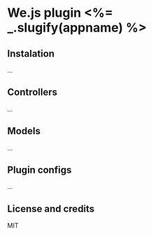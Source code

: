 # We.js plugin <%= _.slugify(appname) %>

## Instalation
...

## Controllers
...

## Models
...

## Plugin configs
...

## License and credits

MIT
